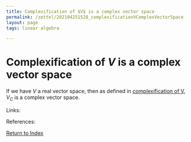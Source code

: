 ```yaml
---
title: Complexification of $V$ is a complex vector space
permalink: /zettel/202104251528_complexificationVComplexVectorSpace
layout: page
tags: linear algebra

---
```

# Complexification of $V$ is a complex vector space

If we have $V$ a real vector space, then as defined in [complexification of V](202104251520_complexificationOfV), $V_C$ is a 
complex vector space.

Links: 

References: 

[Return to Index](index)